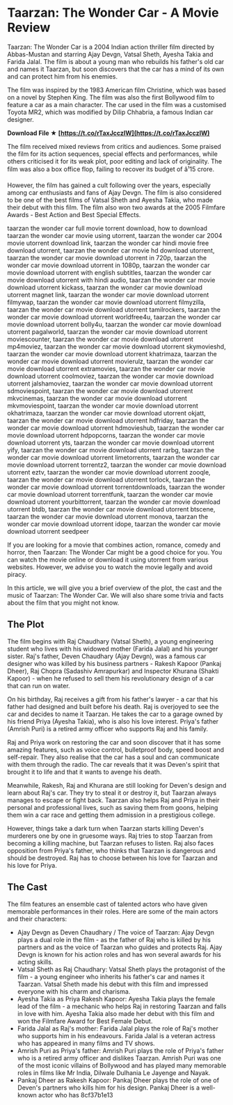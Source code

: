 # Taarzan: The Wonder Car - A Movie Review
 
Taarzan: The Wonder Car is a 2004 Indian action thriller film directed by Abbas-Mustan and starring Ajay Devgn, Vatsal Sheth, Ayesha Takia and Farida Jalal. The film is about a young man who rebuilds his father's old car and names it Taarzan, but soon discovers that the car has a mind of its own and can protect him from his enemies.
 
The film was inspired by the 1983 American film Christine, which was based on a novel by Stephen King. The film was also the first Bollywood film to feature a car as a main character. The car used in the film was a customised Toyota MR2, which was modified by Dilip Chhabria, a famous Indian car designer.
 
**Download File ★ [https://t.co/rTaxJcczIW](https://t.co/rTaxJcczIW)**


 
The film received mixed reviews from critics and audiences. Some praised the film for its action sequences, special effects and performances, while others criticised it for its weak plot, poor editing and lack of originality. The film was also a box office flop, failing to recover its budget of â¹15 crore.
 
However, the film has gained a cult following over the years, especially among car enthusiasts and fans of Ajay Devgn. The film is also considered to be one of the best films of Vatsal Sheth and Ayesha Takia, who made their debut with this film. The film also won two awards at the 2005 Filmfare Awards - Best Action and Best Special Effects.
 
taarzan the wonder car full movie torrent download,  how to download taarzan the wonder car movie using utorrent,  taarzan the wonder car 2004 movie utorrent download link,  taarzan the wonder car hindi movie free download utorrent,  taarzan the wonder car movie hd download utorrent,  taarzan the wonder car movie download utorrent in 720p,  taarzan the wonder car movie download utorrent in 1080p,  taarzan the wonder car movie download utorrent with english subtitles,  taarzan the wonder car movie download utorrent with hindi audio,  taarzan the wonder car movie download utorrent kickass,  taarzan the wonder car movie download utorrent magnet link,  taarzan the wonder car movie download utorrent filmywap,  taarzan the wonder car movie download utorrent filmyzilla,  taarzan the wonder car movie download utorrent tamilrockers,  taarzan the wonder car movie download utorrent worldfree4u,  taarzan the wonder car movie download utorrent bolly4u,  taarzan the wonder car movie download utorrent pagalworld,  taarzan the wonder car movie download utorrent moviescounter,  taarzan the wonder car movie download utorrent mp4moviez,  taarzan the wonder car movie download utorrent skymovieshd,  taarzan the wonder car movie download utorrent khatrimaza,  taarzan the wonder car movie download utorrent movierulz,  taarzan the wonder car movie download utorrent extramovies,  taarzan the wonder car movie download utorrent coolmoviez,  taarzan the wonder car movie download utorrent jalshamoviez,  taarzan the wonder car movie download utorrent sdmoviespoint,  taarzan the wonder car movie download utorrent mkvcinemas,  taarzan the wonder car movie download utorrent mkvmoviespoint,  taarzan the wonder car movie download utorrent okhatrimaza,  taarzan the wonder car movie download utorrent okjatt,  taarzan the wonder car movie download utorrent hdfriday,  taarzan the wonder car movie download utorrent hdmovieshub,  taarzan the wonder car movie download utorrent hdpopcorns,  taarzan the wonder car movie download utorrent yts,  taarzan the wonder car movie download utorrent yify,  taarzan the wonder car movie download utorrent rarbg,  taarzan the wonder car movie download utorrent limetorrents,  taarzan the wonder car movie download utorrent torrentz2,  taarzan the wonder car movie download utorrent eztv,  taarzan the wonder car movie download utorrent zooqle,  taarzan the wonder car movie download utorrent torlock,  taarzan the wonder car movie download utorrent torrentdownloads,  taarzan the wonder car movie download utorrent torrentfunk,  taarzan the wonder car movie download utorrent yourbittorrent,  taarzan the wonder car movie download utorrent btdb,  taarzan the wonder car movie download utorrent btscene,  taarzan the wonder car movie download utorrent monova,  taarzan the wonder car movie download utorrent idope,  taarzan the wonder car movie download utorrent seedpeer
 
If you are looking for a movie that combines action, romance, comedy and horror, then Taarzan: The Wonder Car might be a good choice for you. You can watch the movie online or download it using utorrent from various websites. However, we advise you to watch the movie legally and avoid piracy.

In this article, we will give you a brief overview of the plot, the cast and the music of Taarzan: The Wonder Car. We will also share some trivia and facts about the film that you might not know.
 
## The Plot
 
The film begins with Raj Chaudhary (Vatsal Sheth), a young engineering student who lives with his widowed mother (Farida Jalal) and his younger sister. Raj's father, Deven Chaudhary (Ajay Devgn), was a famous car designer who was killed by his business partners - Rakesh Kapoor (Pankaj Dheer), Raj Chopra (Sadashiv Amrapurkar) and Inspector Khurana (Shakti Kapoor) - when he refused to sell them his revolutionary design of a car that can run on water.
 
On his birthday, Raj receives a gift from his father's lawyer - a car that his father had designed and built before his death. Raj is overjoyed to see the car and decides to name it Taarzan. He takes the car to a garage owned by his friend Priya (Ayesha Takia), who is also his love interest. Priya's father (Amrish Puri) is a retired army officer who supports Raj and his family.
 
Raj and Priya work on restoring the car and soon discover that it has some amazing features, such as voice control, bulletproof body, speed boost and self-repair. They also realise that the car has a soul and can communicate with them through the radio. The car reveals that it was Deven's spirit that brought it to life and that it wants to avenge his death.
 
Meanwhile, Rakesh, Raj and Khurana are still looking for Deven's design and learn about Raj's car. They try to steal it or destroy it, but Taarzan always manages to escape or fight back. Taarzan also helps Raj and Priya in their personal and professional lives, such as saving them from goons, helping them win a car race and getting them admission in a prestigious college.
 
However, things take a dark turn when Taarzan starts killing Deven's murderers one by one in gruesome ways. Raj tries to stop Taarzan from becoming a killing machine, but Taarzan refuses to listen. Raj also faces opposition from Priya's father, who thinks that Taarzan is dangerous and should be destroyed. Raj has to choose between his love for Taarzan and his love for Priya.
 
## The Cast
 
The film features an ensemble cast of talented actors who have given memorable performances in their roles. Here are some of the main actors and their characters:
 
- Ajay Devgn as Deven Chaudhary / The voice of Taarzan: Ajay Devgn plays a dual role in the film - as the father of Raj who is killed by his partners and as the voice of Taarzan who guides and protects Raj. Ajay Devgn is known for his action roles and has won several awards for his acting skills.
- Vatsal Sheth as Raj Chaudhary: Vatsal Sheth plays the protagonist of the film - a young engineer who inherits his father's car and names it Taarzan. Vatsal Sheth made his debut with this film and impressed everyone with his charm and charisma.
- Ayesha Takia as Priya Rakesh Kapoor: Ayesha Takia plays the female lead of the film - a mechanic who helps Raj in restoring Taarzan and falls in love with him. Ayesha Takia also made her debut with this film and won the Filmfare Award for Best Female Debut.
- Farida Jalal as Raj's mother: Farida Jalal plays the role of Raj's mother who supports him in his endeavours. Farida Jalal is a veteran actress who has appeared in many films and TV shows.
- Amrish Puri as Priya's father: Amrish Puri plays the role of Priya's father who is a retired army officer and dislikes Taarzan. Amrish Puri was one of the most iconic villains of Bollywood and has played many memorable roles in films like Mr India, Dilwale Dulhania Le Jayenge and Nayak.
- Pankaj Dheer as Rakesh Kapoor: Pankaj Dheer plays the role of one of Deven's partners who kills him for his design. Pankaj Dheer is a well-known actor who has 8cf37b1e13



